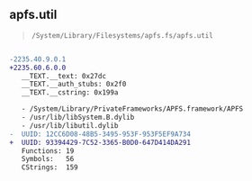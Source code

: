 ## apfs.util

> `/System/Library/Filesystems/apfs.fs/apfs.util`

```diff

-2235.40.9.0.1
+2235.60.6.0.0
   __TEXT.__text: 0x27dc
   __TEXT.__auth_stubs: 0x2f0
   __TEXT.__cstring: 0x199a

   - /System/Library/PrivateFrameworks/APFS.framework/APFS
   - /usr/lib/libSystem.B.dylib
   - /usr/lib/libutil.dylib
-  UUID: 12CC6D08-48B5-3495-953F-953F5EF9A734
+  UUID: 93394429-7C52-3365-B0D0-647D414DA291
   Functions: 19
   Symbols:   56
   CStrings:  159

```
